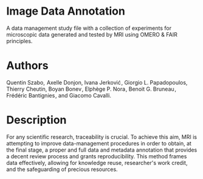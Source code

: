 # Image Data Annotation
A data management study file with a collection of experiments for microscopic data 
generated and tested by MRI using OMERO & FAIR principles.

# Authors
Quentin Szabo,  Axelle Donjon, Ivana Jerković , Giorgio L. Papadopoulos, Thierry Cheutin, Boyan Bonev , Elphège P. Nora , 
                          Benoit G. Bruneau , Frédéric Bantignies , and Giacomo Cavalli.

# Description 
For any scientific research, traceability is crucial. To achieve this aim, MRI is attempting to improve data-management procedures in order to obtain, at the final stage, a proper and full data and metadata annotation that provides a decent review process and grants reproducibility. This method frames data effectively, allowing for knowledge reuse, researcher's work credit, and the safeguarding of precious resources. 
